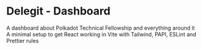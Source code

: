 # Delegit - Dashboard

A dashboard about Polkadot Technical Fellowship and everything around it
A minimal setup to get React working in Vite with Tailwind, PAPI, ESLint and Prettier rules
